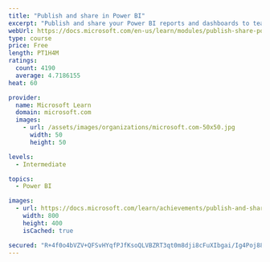 ```yaml
---
title: "Publish and share in Power BI"
excerpt: "Publish and share your Power BI reports and dashboards to teammates in your organization or to everyone on the web."
webUrl: https://docs.microsoft.com/en-us/learn/modules/publish-share-power-bi/
type: course
price: Free
length: PT1H4M
ratings:
  count: 4190
  average: 4.7186155
heat: 60

provider:
  name: Microsoft Learn
  domain: microsoft.com
  images:
    - url: /assets/images/organizations/microsoft.com-50x50.jpg
      width: 50
      height: 50

levels:
  - Intermediate

topics:
  - Power BI

images:
  - url: https://docs.microsoft.com/learn/achievements/publish-and-share-with-power-bi-desktop-social.png
    width: 800
    height: 400
    isCached: true

secured: "R+4f0o4bVZV+QFSvHYqfPJfKsoQLVBZRT3qt0m8dji8cFuXIbgai/Ig4Poj88llxMMDIgyZSS6org/B9PuHUO9LjufkLQYEyPFMkoScNsJqP8JGl2fZQumV3chqejfRrtAD5GFWxHKtVfvGbq3BsScV7NAiFdlTLRQxdPDE2/i2atvwQZTdzbFUCvYzfj+X7e8aHuOqhxYZHhzYDyMrg9ghb89JHm9uzkrKtIP7Q15Kx/BZKKdj030JAsxtWspJRkYU6o25FbCpyvF0ev7RS/KEVLwvfMF3yfgIynOdrhMWa4rUzfqp3/SgolhTUu7LzI6Yem80YFrmMNHiBXnXk7Liae1rN978iVwR3J7PvrXGSv/stmA3KAZgIu102SCiYLhpt1wlK6mU2ker1Vi0t66jVbj9n47gm8NZqpDK0O5g=;AZTu6dmfIrCPts2JFQgdGw=="
---
```


